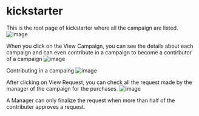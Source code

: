 ﻿# kickstarter
 
 This is the root page of kickstarter where all the campaign are listed.
![image](https://user-images.githubusercontent.com/80789344/185427684-e5899395-0df2-4e66-81d5-aae1c6db32c6.png)

When you click on the View Campaign, you can see the details about each campaign and can even contribute in a campaign to become a contirbutor of a campaign
![image](https://user-images.githubusercontent.com/80789344/185428131-4d024ba9-450e-447a-9c3e-77b6c5543199.png)

Contributing in a campaing
![image](https://user-images.githubusercontent.com/80789344/185428614-ed21a98f-3a34-41ad-8c62-1953027dd213.png)

After clicking on View Request, you can check all the request made by the manager of the campaign for the purchases.
![image](https://user-images.githubusercontent.com/80789344/185429212-86c3370b-05c2-4aa9-a75f-7ea308d82bbb.png)

A Manager can only finalize the request when more than half of the contributer approves a request.
